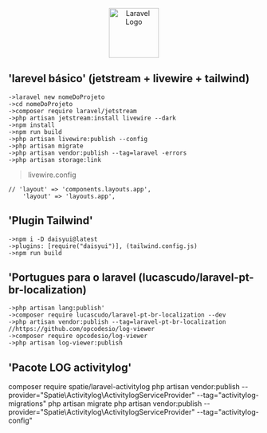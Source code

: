 <p align="center"><a href="https://github.com/laiguz" target="_blank"><img src="https://avatars.githubusercontent.com/u/138938048?v=4" width="100" alt="Laravel Logo"></a></p>

## 'larevel básico' (jetstream + livewire + tailwind)

    ->laravel new nomeDoProjeto
    ->cd nomeDoProjeto
    ->composer require laravel/jetstream
    ->php artisan jetstream:install livewire --dark
    ->npm install
    ->npm run build
    ->php artisan livewire:publish --config
    ->php artisan migrate
    ->php artisan vendor:publish --tag=laravel -errors
    ->php artisan storage:link

> livewire.config

    // 'layout' => 'components.layouts.app',
    	'layout' => 'layouts.app',

## 'Plugin Tailwind'

    ->npm i -D daisyui@latest
    ->plugins: [require("daisyui")], (tailwind.config.js)
    ->npm run build

## 'Portugues para o laravel (lucascudo/laravel-pt-br-localization)

    ->php artisan lang:publish'
    ->composer require lucascudo/laravel-pt-br-localization --dev
    ->php artisan vendor:publish --tag=laravel-pt-br-localization
    //https://github.com/opcodesio/log-viewer
    ->composer require opcodesio/log-viewer
    ->php artisan log-viewer:publish

## 'Pacote LOG activitylog'

composer require spatie/laravel-activitylog
php artisan vendor:publish --provider="Spatie\Activitylog\ActivitylogServiceProvider" --tag="activitylog-migrations"
php artisan migrate
php artisan vendor:publish --provider="Spatie\Activitylog\ActivitylogServiceProvider" --tag="activitylog-config"
